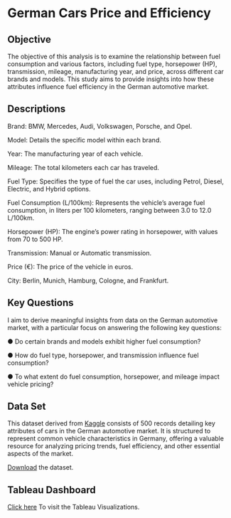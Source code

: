 # German Cars Price and Efficiency
## Objective
The objective of this analysis is to examine the relationship between fuel consumption and various factors, including fuel type, horsepower (HP), transmission, mileage, manufacturing year, and price, across different car brands and models. This study aims to provide insights into how these attributes influence fuel efficiency in the German automotive market.

## Descriptions

Brand: BMW, Mercedes, Audi, Volkswagen, Porsche, and Opel.

Model: Details the specific model within each brand.

Year: The manufacturing year of each vehicle.

Mileage: The total kilometers each car has traveled.

Fuel Type: Specifies the type of fuel the car uses, including Petrol, Diesel, Electric, and Hybrid options.

Fuel Consumption (L/100km): Represents the vehicle’s average fuel consumption, in liters per 100 kilometers, ranging between 3.0 to 12.0 L/100km.

Horsepower (HP): The engine’s power rating in horsepower, with values from 70 to 500 HP.

Transmission: Manual or Automatic transmission.

Price (€): The price of the vehicle in euros.

City: Berlin, Munich, Hamburg, Cologne, and Frankfurt.

## Key Questions
I aim to derive meaningful insights from data on the German automotive market, with a particular focus on answering the following key questions:

● Do certain brands and models exhibit higher fuel consumption?

● How do fuel type, horsepower, and transmission influence fuel consumption?

● To what extent do fuel consumption, horsepower, and mileage impact vehicle pricing?

## Data Set
This dataset derived from [Kaggle](https://www.kaggle.com/datasets/heidarmirhajisadati/german-vehicle-price-and-efficiency-dataset) consists of 500 records detailing key attributes of cars in the German automotive market. It is structured to represent common vehicle characteristics in Germany, offering a valuable resource for analyzing pricing trends, fuel efficiency, and other essential aspects of the market.
 
[Download](germany_auto_industry_dataset.csv) the dataset.

## Tableau Dashboard
[Click here](https://public.tableau.com/views/GermanCarsPriceandEfficiencyCorrelations/GermanCarsPriceandEfficiency?:language=en-US&:sid=&:redirect=auth&:display_count=n&:origin=viz_share_link) To visit the Tableau Visualizations.



